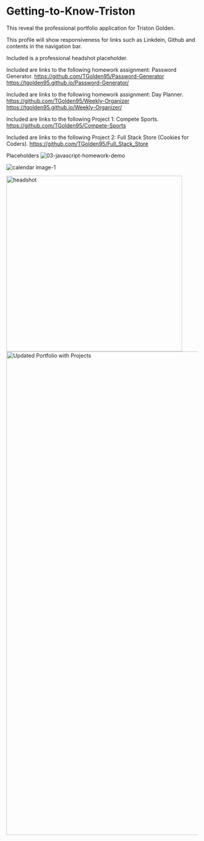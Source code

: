 # Getting-to-Know-Triston

This reveal the professional portfolio application for Triston Golden.

This profile will show responsiveness for links such as Linkdein, Github and contents in the navigation bar.

Included is a professional headshot placeholder.

Included are links to the following homework assignment: Password Generator.
https://github.com/TGolden95/Password-Generator
https://tgolden95.github.io/Password-Generator/

Included are links to the following homework assignment: Day Planner.
https://github.com/TGolden95/Weekly-Organizer
https://tgolden95.github.io/Weekly-Organizer/

Included are links to the following Project 1: Compete Sports.
https://github.com/TGolden95/Compete-Sports

Included are links to the following Project 2: Full Stack Store (Cookies for Coders).
https://github.com/TGolden95/Full_Stack_Store

Placeholders
![03-javascript-homework-demo](https://user-images.githubusercontent.com/94794961/153693416-58a760f3-78fe-4499-9ce3-fe085ec8e0a8.png)

![calendar image-1](https://user-images.githubusercontent.com/94794961/153693476-b8ef8cb4-3eeb-4672-b512-2d8c8feff0ba.png)

<img width="463" alt="headshot" src="https://user-images.githubusercontent.com/94794961/153693532-6b400083-755c-445b-b0f9-f19c0d9cc173.png">

<img width="1274" alt="Updated Portfolio with Projects" src="https://user-images.githubusercontent.com/94794961/153693320-97bc7c7f-b27e-4603-9c20-47cc6b2e7aa9.png">
